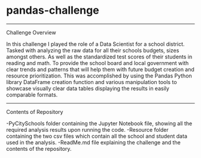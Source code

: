 # pandas-challenge


---------------------------------------------------------------------------------------------------

Challenge Overview
    
   In this challenge I played the role of a Data Scientist for a school district. Tasked with analyzing the raw data for all their schools budgets, sizes amongst others. As well as the standardized test scores of their students in reading and math. To provide the school board and local government with clear trends and patterns that will help them with future budget creation and resource prioritization. This was accomplished by using the Pandas Python library DataFrame creation function and various manipulation tools to showcase visually clear data tables displaying the results in easily comparable formats.

---------------------------------------------------------------------------------------------------

Contents of Repository

-PyCitySchools folder containing the Jupyter Notebook file, showing all the required analysis results upon running the code.
-Resource folder containing the two csv files which contain all the school and student data used in the analysis.
-ReadMe.md file explaining the challenge and the contents of the repository.



   
     
    
